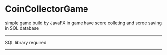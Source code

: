 # CoinCollectorGame
simple game build by JavaFX
in game have score colleting and scroe saving in SQL database
*** 
SQL library required 
*** 
